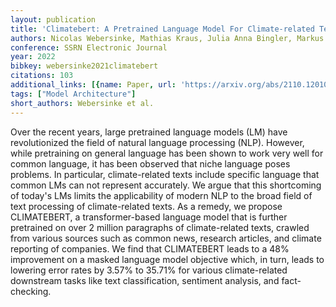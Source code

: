 ```yaml
---
layout: publication
title: 'Climatebert: A Pretrained Language Model For Climate-related Text'
authors: Nicolas Webersinke, Mathias Kraus, Julia Anna Bingler, Markus Leippold
conference: SSRN Electronic Journal
year: 2022
bibkey: webersinke2021climatebert
citations: 103
additional_links: [{name: Paper, url: 'https://arxiv.org/abs/2110.12010'}]
tags: ["Model Architecture"]
short_authors: Webersinke et al.
---
```

Over the recent years, large pretrained language models (LM) have
revolutionized the field of natural language processing (NLP). However, while
pretraining on general language has been shown to work very well for common
language, it has been observed that niche language poses problems. In
particular, climate-related texts include specific language that common LMs can
not represent accurately. We argue that this shortcoming of today's LMs limits
the applicability of modern NLP to the broad field of text processing of
climate-related texts. As a remedy, we propose CLIMATEBERT, a transformer-based
language model that is further pretrained on over 2 million paragraphs of
climate-related texts, crawled from various sources such as common news,
research articles, and climate reporting of companies. We find that CLIMATEBERT
leads to a 48% improvement on a masked language model objective which, in turn,
leads to lowering error rates by 3.57% to 35.71% for various climate-related
downstream tasks like text classification, sentiment analysis, and
fact-checking.